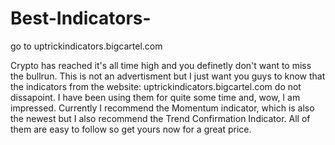 # Best-Indicators-
go to uptrickindicators.bigcartel.com

Crypto has reached it's all time high and you definetly don't want to miss the bullrun. This is not an advertisment but I just want you guys to know that the indicators from the website: uptrickindicators.bigcartel.com  do not dissapoint. I have been using them for quite some time and, wow, I am impressed. Currently I recommend the Momentum indicator, which is also the newest but I also recommend the Trend Confirmation Indicator. All of them are easy to follow so get yours now for a great price. 

